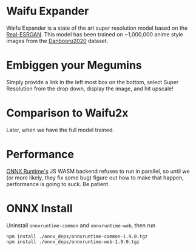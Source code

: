 # Waifu Expander
Waifu Expander is a state of the art super resolution model based on the [Real-ESRGAN](https://arxiv.org/abs/2107.10833). This model has been trained on ~1,000,000 anime style images from the [Danbooru2020](https://www.gwern.net/Danbooru2020) dataset.

# Embiggen your Megumins
Simply provide a link in the left most box on the bottom, select Super Resolution from the drop down, display the image, and hit upscale!

# Comparison to Waifu2x
Later, when we have the full model trained.

# Performance
[ONNX Runtime's](https://github.com/microsoft/onnxruntime) JS WASM backend refuses to run in parallel, so until we (or more likely, they fix some bug) figure out how to make that happen, performance is going to suck. Be patient.

# ONNX Install
Uninstall `onnxruntime-common` and `onnxruntime-web`, then run
```
npm install ./onnx_deps/onnxruntime-common-1.9.0.tgz
npm install ./onnx_deps/onnxruntime-web-1.9.0.tgz
```